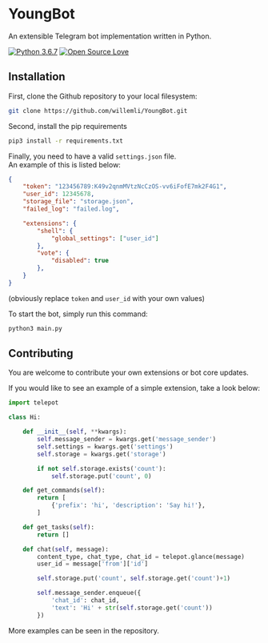 # YoungBot
An extensible Telegram bot implementation written in Python.

[![Python 3.6.7](https://img.shields.io/badge/Python-3.6.7-blue.svg)](https://www.python.org/downloads/release/python-360/)
[![Open Source Love](https://badges.frapsoft.com/os/mit/mit.svg?v=102)](https://github.com/ellerbrock/open-source-badge/)

## Installation
First, clone the Github repository to your local filesystem:
```bash
git clone https://github.com/willemli/YoungBot.git
```

Second, install the pip requirements
```bash
pip3 install -r requirements.txt
```

Finally, you need to have a valid `settings.json` file.\
An example of this is listed below:
```json
{
    "token": "123456789:K49v2qnmMVtzNcCzOS-vv6iFofE7mk2F4G1",
    "user_id": 12345678,
    "storage_file": "storage.json",
    "failed_log": "failed.log",

    "extensions": {
        "shell": {
            "global_settings": ["user_id"]
        },
        "vote": {
            "disabled": true
        },
    }
}
```
(obviously replace `token` and `user_id` with your own values)


To start the bot, simply run this command:
```bash
python3 main.py
```


## Contributing
You are welcome to contribute your own extensions or bot core updates.

 
If you would like to see an example of a simple extension, take a look below:

```python
import telepot

class Hi:

    def __init__(self, **kwargs):
        self.message_sender = kwargs.get('message_sender')
        self.settings = kwargs.get('settings')
        self.storage = kwargs.get('storage')

        if not self.storage.exists('count'):
            self.storage.put('count', 0)

    def get_commands(self):
        return [
            {'prefix': 'hi', 'description': 'Say hi!'},
        ]

    def get_tasks(self):
        return []

    def chat(self, message):
        content_type, chat_type, chat_id = telepot.glance(message)
        user_id = message['from']['id']

        self.storage.put('count', self.storage.get('count')+1)

        self.message_sender.enqueue({
            'chat_id': chat_id,
            'text': 'Hi' + str(self.storage.get('count'))
        })
```
More examples can be seen in the repository.

